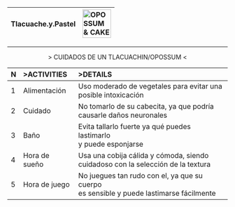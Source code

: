 <div align="right">

|Tlacuache.y.Pastel| <img src="https://github.com/PachonCake/PachonCake/raw/main/opossumandcake.png" alt="OPOSSUM & CAKE" width="65" height="65"> |
|:--|:--|

</div>
<!--- Ayuda, llamen a dios!!! --->

---

<p align="center">
> CUIDADOS DE UN TLACUACHIN/OPOSSUM <
</p> 
<div align="center">
  
|N| >ACTIVITIES | >DETAILS |
|-|:---|:---|
|1| Alimentación | Uso moderado de vegetales para evitar una </br> posible intoxicación |
|2| Cuidado | No tomarlo de su cabecita, ya que podría </br> causarle daños neuronales |
|3| Baño | Evita tallarlo fuerte ya qué puedes lastimarlo </br> y puede esponjarse |
|4| Hora de sueño | Usa una cobija cálida y cómoda, siendo </br> cuidadoso con la selección de la textura | 
|5| Hora de juego | No juegues tan rudo con el, ya que su cuerpo </br> es sensible y puede lastimarse fácilmente |

</div> 
